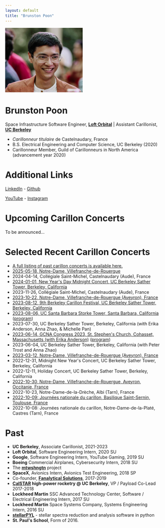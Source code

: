 ```yaml
---
layout: default
title: "Brunston Poon"
---
```


<img src="assets/brunston.jpeg" alt="Brunston" style="width: 250px;"/>

Brunston Poon
=============

Space Infrastructure Software Engineer, **[Loft Orbital](https://www.loftorbital.com/)** \| Assistant Carillonist, **[UC Berkeley](https://music.berkeley.edu/sather-tower-carillon/)**

* *Carillonneur titulaire* de Castelnaudary, France
* B.S. Electrical Engineering and Computer Science, UC Berkeley (2020)
* Carillonneur Member, Guild of Carillonneurs in North America (advancement year 2020)

Additional Links
================

[LinkedIn](https://linkedin.com/in/brunston) - [Github](https://github.com/brunston)

[YouTube](https://www.youtube.com/@brunston) - [Instagram](https://www.instagram.com/brunstonbrunston/)

Upcoming Carillon Concerts
==========================
To be announced...

Selected Recent Carillon Concerts
========================

* [A full listing of past carillon concerts is available here.](https://brunston.net/carillon/)
* [2025-05-18, Notre-Dame, Villefranche-de-Rouergue](https://www.ladepeche.fr/2024/05/16/concert-de-jazz-au-carillon-de-la-collegiale-notre-dame-samedi-11954060.php)
* 2024-04-14, Collégiale Saint-Michel, Castelnaudary (Aude), France
* [2024-01-01, New Year's Day Midnight Concert, UC Berkeley Sather Tower, Berkeley, California](https://www.instagram.com/reel/C1laxQJr05Z/?utm_source=ig_web_copy_link&igsh=MzRlODBiNWFlZA==)
* 2023-11-26, Collégiale Saint-Michel, Castelnaudary (Aude), France
* [2023-10-22, Notre-Dame, Villefranche-de-Rouergue (Aveyron), France](http://amiscarillonvfr.blogspot.com/2023/10/concert-dimanche-22-octobre-15h-17h.html)
* [2023-08-12, 9th Berkeley Carillon Festival, UC Berkeley Sather Tower, Berkeley, California](https://bells.berkeley.edu/#events)
* [2023-08-06, UC Santa Barbara Storke Tower, Santa Barbara, California](https://campuscalendar.ucsb.edu/event/summer_carillon_brunston_poon080623?utm_campaign=widget&utm_medium=widget&utm_source=UC+Santa+Barbara) ([program](../assets/2023-08-06_ucsb_recital_program_brunston_poon_and_berkeley_carillon_guild.pdf))
* 2023-07-30, UC Berkeley Sather Tower, Berkeley, California (with Erika Anderson, Anna Zhao, & Michelle Pan)
* [2023-06-14, GCNA Congress 2023, St. Stephen's Church, Cohasset, Massachusetts (with Erika Anderson)](https://www.gcna.org/2023-Congress) ([program](https://www.gcna.org/resources/Documents/2023-Congress-Cohasset-Program-6_9_23_corrected.pdf))
* 2023-06-04, UC Berkeley Sather Tower, Berkeley, California (with Peter Trost and Anna Zhao)
* [2023-03-12, Notre-Dame, Villefranche-de-Rouergue (Aveyron), France](https://www.centrepresseaveyron.fr/2023/03/07/concert-de-carillon-avec-brunston-poon-carillonneur-americain-11044816.php)
* 2022-12-31, Midnight New Year's Concert, UC Berkeley Sather Tower, Berkeley, California
* 2022-12-11, Holiday Concert, UC Berkeley Sather Tower, Berkeley, California
* [2022-10-30, Notre-Dame, Villefranche-de-Rouergue, Aveyron, Occitanie, France](https://villefranche-de-rouergue.fr/agenda/concert-de-carillon-3/)
* 2022-10-23, Notre-Dame-de-la-Drèche, Albi (Tarn), France
* [2022-10-09: Journées nationale du carillon, Basilique Saint-Sernin, Toulouse, France](https://actu.fr/occitanie/toulouse_31555/toulouse-voici-pourquoi-les-cloches-de-saint-sernin-vont-sonner-trois-quarts-d-heure-dimanche_54358170.html)
* 2022-10-08: Journées nationale du carillon, Notre-Dame-de-la-Platé, Castres (Tarn), France

Past
====

* **UC Berkeley**, Associate Carillonist, 2021-2023
* **Loft Orbital**, Software Engineering Intern, 2020 SU
* **Google**, Software Engineering Intern, YouTube Gaming, 2019 SU
* **Boeing** Commercial Airplanes, Cybersecurity Intern, 2018 SU
* The **[mtwshngtn](https://mtwshngtn.github.io/)** project
* **SpaceX**, Avionics Intern, Avionics Test Engineering, 2018 SP
* Co-founder, **[Fanalytical Solutions](http://fanalyticalsolutions.com)**, 2017-2019
* **[CalSTAR](https://stars.berkeley.edu) high-power rocketry @ UC Berkeley**, VP / Payload Co-Lead 2017-2018
* **Lockheed Martin** SSC Advanced Technology Center, Software / Electrical Engineering Intern, 2017 SU
* **Lockheed Martin** Space Systems Company, Systems Engineering Intern, 2016 SU
* **[stellarPYL](http://brunston.net/stellarpyl)** - stellar spectra reduction and analysis software in python
* **St. Paul's School**, Form of 2016.

